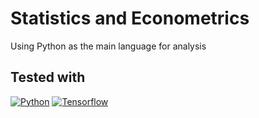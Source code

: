 # Statistics and Econometrics

Using Python as the main language for analysis

## Tested with

[![Python][Python.com]][Python-url]
[![Tensorflow][Tensorflow.com]][Tensorflow-url]

<!-- MARKDOWN LINKS & IMAGES -->
[Python.com]: https://img.shields.io/badge/Python-3776AB?style=for-the-badge&logo=python&logoColor=white
[Python-url]: https://www.python.org/
[Tensorflow.com]: https://img.shields.io/badge/TensorFlow-FF6F00?style=for-the-badge&logo=tensorflow&logoColor=white
[Tensorflow-url]: https://www.tensorflow.org/
